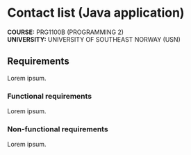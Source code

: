 # Contact list (Java application)


**COURSE:** PRG1100B (PROGRAMMING 2)<br>
**UNIVERSITY:** UNIVERSITY OF SOUTHEAST NORWAY (USN)


## Requirements
Lorem ipsum.


### Functional requirements
Lorem ipsum.


### Non-functional requirements
Lorem ipsum.
